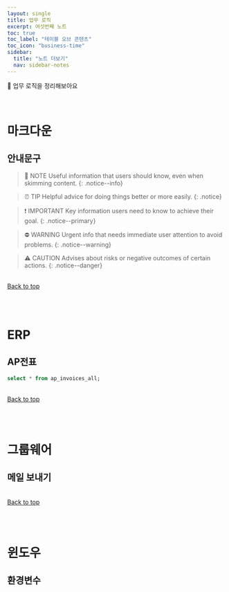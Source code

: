 ```yaml
---
layout: single
title: 업무 로직
excerpt: 여섯번째 노트
toc: true
toc_label: "테이블 오브 콘텐츠"
toc_icon: "business-time"
sidebar:
  title: "노트 더보기"
  nav: sidebar-notes
---
```


🏢 업무 로직을 정리해보아요
<br><br><br>
# 마크다운
## 안내문구
 
> 📓 NOTE
> Useful information that users should know, even when skimming content.
> {: .notice--info}

> ⏰️ TIP
> Helpful advice for doing things better or more easily.
> {: .notice}

> ❗️ IMPORTANT
> Key information users need to know to achieve their goal.
> {: .notice--primary}

> ⛔️ WARNING
> Urgent info that needs immediate user attention to avoid problems.
> {: .notice--warning}

> ⚠️ CAUTION
> Advises about risks or negative outcomes of certain actions.
> {: .notice--danger}

<br>
<a href="#" class="btn btn--success">Back to top</a>
<br>

<br><br>
# ERP
## AP전표
```sql
select * from ap_invoices_all;
```
<br>
<a href="#" class="btn btn--success">Back to top</a>
<br>

<br><br>
# 그룹웨어
## 메일 보내기
<br>
<a href="#" class="btn btn--success">Back to top</a>
<br>

<br><br>
# 윈도우
## 환경변수



